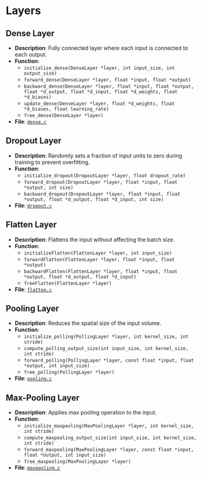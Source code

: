 # Layers

## Dense Layer
- **Description**: Fully connected layer where each input is connected to each output.
- **Function**: 
    - `initialize_dense(DenseLayer *layer, int input_size, int output_size)`
    - `forward_dense(DenseLayer *layer, float *input, float *output)`
    - `backward_dense(DenseLayer *layer, float *input, float *output, float *d_output, float *d_input, float *d_weights, float *d_biases)`
    - `update_dense(DenseLayer *layer, float *d_weights, float *d_biases, float learning_rate)`
    - `free_dense(DenseLayer *layer)`
- **File**: [`dense.c`](https://github.com/jaywyawhare/C-ML/tree/master/src/Layers/dense.c)

## Dropout Layer
- **Description**: Randomly sets a fraction of input units to zero during training to prevent overfitting.
- **Function**: 
    - `initialize_dropout(DropoutLayer *layer, float dropout_rate)`
    - `forward_dropout(DropoutLayer *layer, float *input, float *output, int size)`
    - `backward_dropout(DropoutLayer *layer, float *input, float *output, float *d_output, float *d_input, int size)`
- **File**: [`dropout.c`](https://github.com/jaywyawhare/C-ML/tree/master/src/Layers/dropout.c)

## Flatten Layer
- **Description**: Flattens the input without affecting the batch size.
- **Function**: 
    - `initializeFlatten(FlattenLayer *layer, int input_size)`
    - `forwardFlatten(FlattenLayer *layer, float *input, float *output)`
    - `backwardFlatten(FlattenLayer *layer, float *input, float *output, float *d_output, float *d_input)`
    - `freeFlatten(FlattenLayer *layer)`
- **File**: [`flatten.c`](https://github.com/jaywyawhare/C-ML/tree/master/src/Layers/flatten.c)

## Pooling Layer
- **Description**: Reduces the spatial size of the input volume.
- **Function**: 
    - `initialize_polling(PollingLayer *layer, int kernel_size, int stride)`
    - `compute_polling_output_size(int input_size, int kernel_size, int stride)`
    - `forward_polling(PollingLayer *layer, const float *input, float *output, int input_size)`
    - `free_polling(PollingLayer *layer)`
- **File**: [`pooling.c`](https://github.com/jaywyawhare/C-ML/tree/master/src/Layers/pooling.c)

## Max-Pooling Layer
- **Description**: Applies max pooling operation to the input.
- **Function**: 
    - `initialize_maxpooling(MaxPoolingLayer *layer, int kernel_size, int stride)`
    - `compute_maxpooling_output_size(int input_size, int kernel_size, int stride)`
    - `forward_maxpooling(MaxPoolingLayer *layer, const float *input, float *output, int input_size)`
    - `free_maxpooling(MaxPoolingLayer *layer)`
- **File**: [`maxpooling.c`](https://github.com/jaywyawhare/C-ML/tree/master/src/Layers/maxpooling.c)


